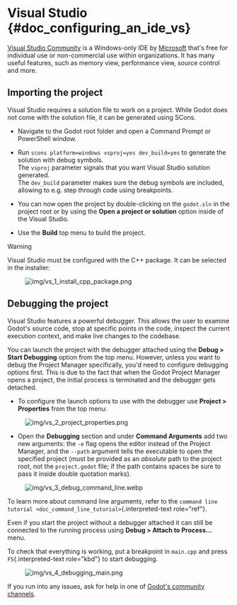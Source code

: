 # Visual Studio {#doc_configuring_an_ide_vs}

[Visual Studio Community](https://visualstudio.microsoft.com) is a
Windows-only IDE by [Microsoft](https://microsoft.com) that\'s free for
individual use or non-commercial use within organizations. It has many
useful features, such as memory view, performance view, source control
and more.

## Importing the project

Visual Studio requires a solution file to work on a project. While Godot
does not come with the solution file, it can be generated using SCons.

- Navigate to the Godot root folder and open a Command Prompt or
  PowerShell window.

- Run `scons platform=windows vsproj=yes dev_build=yes` to generate the
  solution with debug symbols.  
  The `vsproj` parameter signals that you want Visual Studio solution
  generated.  
  The `dev_build` parameter makes sure the debug symbols are included,
  allowing to e.g. step through code using breakpoints.

- You can now open the project by double-clicking on the `godot.sln` in
  the project root or by using the **Open a project or solution** option
  inside of the Visual Studio.

- Use the **Build** top menu to build the project.

> [!WARNING]
> Visual Studio must be configured with the C++ package. It can be
> selected in the installer:
>
> <figure class="align-center">
> <img src="img/vs_1_install_cpp_package.png"
> alt="img/vs_1_install_cpp_package.png" />
> </figure>

## Debugging the project

Visual Studio features a powerful debugger. This allows the user to
examine Godot\'s source code, stop at specific points in the code,
inspect the current execution context, and make live changes to the
codebase.

You can launch the project with the debugger attached using the **Debug
\> Start Debugging** option from the top menu. However, unless you want
to debug the Project Manager specifically, you\'d need to configure
debugging options first. This is due to the fact that when the Godot
Project Manager opens a project, the initial process is terminated and
the debugger gets detached.

- To configure the launch options to use with the debugger use **Project
  \> Properties** from the top menu:

<figure class="align-center">
<img src="img/vs_2_project_properties.png"
alt="img/vs_2_project_properties.png" />
</figure>

- Open the **Debugging** section and under **Command Arguments** add two
  new arguments: the `-e` flag opens the editor instead of the Project
  Manager, and the `--path` argument tells the executable to open the
  specified project (must be provided as an *absolute* path to the
  project root, not the `project.godot` file; if the path contains
  spaces be sure to pass it inside double quotation marks).

<figure class="align-center">
<img src="img/vs_3_debug_command_line.webp"
alt="img/vs_3_debug_command_line.webp" />
</figure>

To learn more about command line arguments, refer to the
`command line tutorial <doc_command_line_tutorial>`{.interpreted-text
role="ref"}.

Even if you start the project without a debugger attached it can still
be connected to the running process using **Debug \> Attach to
Process\...** menu.

To check that everything is working, put a breakpoint in `main.cpp` and
press `F5`{.interpreted-text role="kbd"} to start debugging.

<figure class="align-center">
<img src="img/vs_4_debugging_main.png"
alt="img/vs_4_debugging_main.png" />
</figure>

If you run into any issues, ask for help in one of [Godot\'s community
channels](https://godotengine.org/community).
